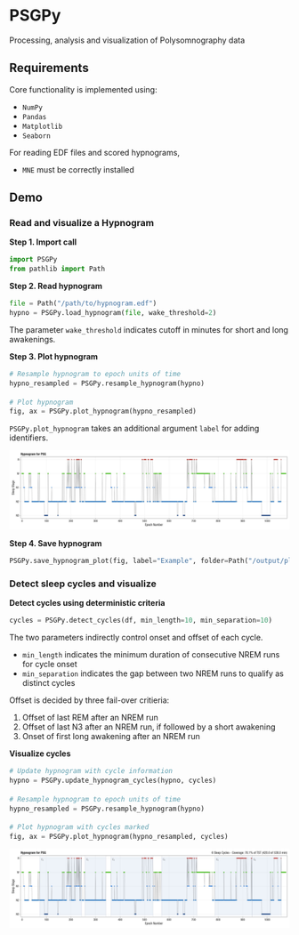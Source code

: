 # PSGPy
Processing, analysis and visualization of Polysomnography data

## Requirements
Core functionality is implemented using:
- `NumPy`
- `Pandas`
- `Matplotlib`
- `Seaborn`


For reading EDF files and scored hypnograms,
- `MNE` must be correctly installed

## Demo
### Read and visualize a Hypnogram


**Step 1. Import call**
```python
import PSGPy
from pathlib import Path
```


**Step 2. Read hypnogram**
```python
file = Path("/path/to/hypnogram.edf")
hypno = PSGPy.load_hypnogram(file, wake_threshold=2)
```
The parameter `wake_threshold` indicates cutoff in minutes for short and long awakenings.


**Step 3. Plot hypnogram**
```python
# Resample hypnogram to epoch units of time
hypno_resampled = PSGPy.resample_hypnogram(hypno)

# Plot hypnogram
fig, ax = PSGPy.plot_hypnogram(hypno_resampled)
```
`PSGPy.plot_hypnogram` takes an additional argument `label` for adding identifiers.

![Example Hypnogram](Hypnogram.jpg)

**Step 4. Save hypnogram**
```python
PSGPy.save_hypnogram_plot(fig, label="Example", folder=Path("/output/plots/"))
```

### Detect sleep cycles and visualize

**Detect cycles using deterministic criteria**
```python
cycles = PSGPy.detect_cycles(df, min_length=10, min_separation=10)
```
The two parameters indirectly control onset and offset of each cycle.
- `min_length` indicates the minimum duration of consecutive NREM runs for cycle onset
- `min_separation` indicates the gap between two NREM runs to qualify as distinct cycles


Offset is decided by three fail-over critieria:
1. Offset of last REM after an NREM run
2. Offset of last N3 after an NREM run, if followed by a short awakening
3. Onset of first long awakening after an NREM run


**Visualize cycles**
```python
# Update hypnogram with cycle information
hypno = PSGPy.update_hypnogram_cycles(hypno, cycles)

# Resample hypnogram to epoch units of time
hypno_resampled = PSGPy.resample_hypnogram(hypno)

# Plot hypnogram with cycles marked
fig, ax = PSGPy.plot_hypnogram(hypno_resampled, cycles)
```
![Example Hypnogram with Cycles](Hypnogram_with_Cycles.jpg)
